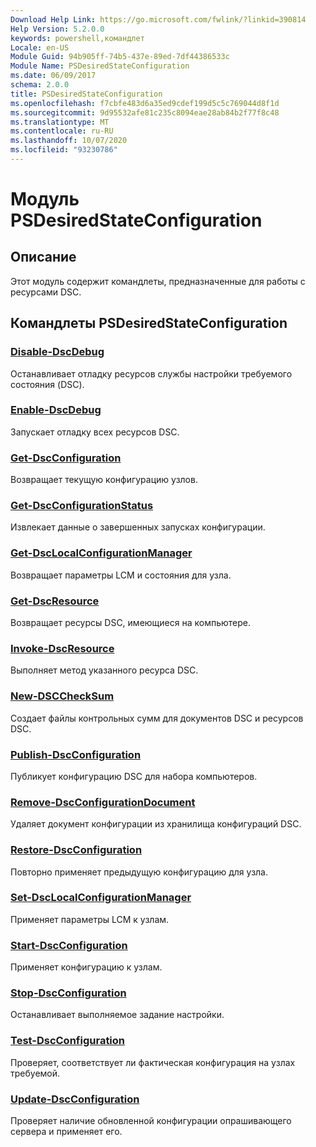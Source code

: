 ```yaml
---
Download Help Link: https://go.microsoft.com/fwlink/?linkid=390814
Help Version: 5.2.0.0
keywords: powershell,командлет
Locale: en-US
Module Guid: 94b905ff-74b5-437e-89ed-7df44386533c
Module Name: PSDesiredStateConfiguration
ms.date: 06/09/2017
schema: 2.0.0
title: PSDesiredStateConfiguration
ms.openlocfilehash: f7cbfe483d6a35ed9cdef199d5c5c769044d8f1d
ms.sourcegitcommit: 9d95532afe81c235c8094eae28ab84b2f77f8c48
ms.translationtype: MT
ms.contentlocale: ru-RU
ms.lasthandoff: 10/07/2020
ms.locfileid: "93230786"
---
```

# Модуль PSDesiredStateConfiguration

## Описание

Этот модуль содержит командлеты, предназначенные для работы с ресурсами DSC.

## Командлеты PSDesiredStateConfiguration

### [Disable-DscDebug](Disable-DscDebug.md)
Останавливает отладку ресурсов службы настройки требуемого состояния (DSC).

### [Enable-DscDebug](Enable-DscDebug.md)
Запускает отладку всех ресурсов DSC.

### [Get-DscConfiguration](Get-DscConfiguration.md)
Возвращает текущую конфигурацию узлов.

### [Get-DscConfigurationStatus](Get-DscConfigurationStatus.md)
Извлекает данные о завершенных запусках конфигурации.

### [Get-DscLocalConfigurationManager](Get-DscLocalConfigurationManager.md)
Возвращает параметры LCM и состояния для узла.

### [Get-DscResource](Get-DscResource.md)
Возвращает ресурсы DSC, имеющиеся на компьютере.

### [Invoke-DscResource](Invoke-DscResource.md)
Выполняет метод указанного ресурса DSC.

### [New-DSCCheckSum](New-DSCCheckSum.md)
Создает файлы контрольных сумм для документов DSC и ресурсов DSC.

### [Publish-DscConfiguration](Publish-DscConfiguration.md)
Публикует конфигурацию DSC для набора компьютеров.

### [Remove-DscConfigurationDocument](Remove-DscConfigurationDocument.md)
Удаляет документ конфигурации из хранилища конфигураций DSC.

### [Restore-DscConfiguration](Restore-DscConfiguration.md)
Повторно применяет предыдущую конфигурацию для узла.

### [Set-DscLocalConfigurationManager](Set-DscLocalConfigurationManager.md)
Применяет параметры LCM к узлам.

### [Start-DscConfiguration](Start-DscConfiguration.md)
Применяет конфигурацию к узлам.

### [Stop-DscConfiguration](Stop-DscConfiguration.md)
Останавливает выполняемое задание настройки.

### [Test-DscConfiguration](Test-DscConfiguration.md)
Проверяет, соответствует ли фактическая конфигурация на узлах требуемой.

### [Update-DscConfiguration](Update-DscConfiguration.md)
Проверяет наличие обновленной конфигурации опрашивающего сервера и применяет его.
